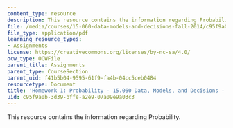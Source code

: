 ```yaml
---
content_type: resource
description: This resource contains the information regarding Probability.
file: /media/courses/15-060-data-models-and-decisions-fall-2014/c95f9a0b3d39bffea2e907a09e9a03c3_MIT15_060F14_HW1-F14.pdf
file_type: application/pdf
learning_resource_types:
- Assignments
license: https://creativecommons.org/licenses/by-nc-sa/4.0/
ocw_type: OCWFile
parent_title: Assignments
parent_type: CourseSection
parent_uid: f41b5b04-9595-61f9-fa4b-04cc5ceb0484
resourcetype: Document
title: 'Homework 1: Probability - 15.060 Data, Models, and Decisions - Fall 2014'
uid: c95f9a0b-3d39-bffe-a2e9-07a09e9a03c3
---
```

This resource contains the information regarding Probability.
